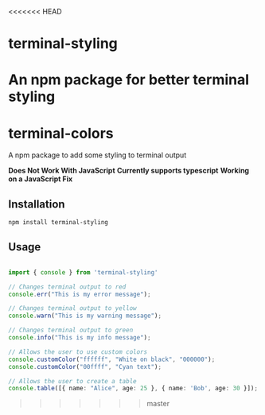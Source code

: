 <<<<<<< HEAD
# terminal-styling
An npm package for better terminal styling
=======
# terminal-colors

A npm package to add some styling to terminal output

**Does Not Work With JavaScript**
**Currently supports typescript**
**Working on a JavaScript Fix**

## Installation

```sh
npm install terminal-styling
```

## Usage

```typescript

import { console } from 'terminal-styling'

// Changes terminal output to red
console.err("This is my error message");

// Changes terminal output to yellow
console.warn("This is my warning message");

// Changes terminal output to green
console.info("This is my info message");

// Allows the user to use custom colors
console.customColor("ffffff", "White on black", "000000");
console.customColor("00ffff", "Cyan text");

// Allows the user to create a table
console.table([{ name: "Alice", age: 25 }, { name: 'Bob', age: 30 }]);

```
>>>>>>> master

